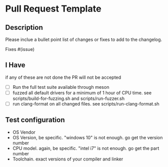# Pull Request Template

## Description

Please inclue a bullet point list of changes or fixes to add to the changelog.

Fixes #(issue)

## I Have

if any of these are not done the PR will not be accepted

- [ ] Run the full test suite available through meson
- [ ] fuzzed all default drivers for a minimum of 1 hour of CPU time. see scripts/build-for-fuzzing.sh and scripts/run-fuzzer.sh
- [ ] run clang-format on all changed files. see scripts/run-clang-format.sh

## Test configuration

* OS Vendor
* OS Version, be specific. "windows 10" is not enough. go get the version number
* CPU model. again, be specific. "intel i7" is not enough. go get the part number
* Toolchain. exact versions of your compiler and linker
